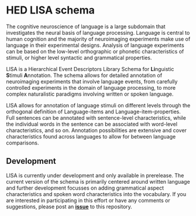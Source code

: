 # HED LISA schema

The cognitive neuroscience of language is a large subdomain that investigates the neural basis of language processing. Language is central to human cognition and the majority of neuroimaging experiments make use of language in their experimental designs. Analysis of language experiments can be based on the low-level orthographic or phonetic characteristics of stimuli, or higher level syntactic and grammatical properties.

LISA is a Hierarchical Event Descriptors Library Schema for **Li**nguistic **S**timuli **A**nnotation. The schema allows for detailed annotation of neuroimaging experiments that involve language events, from carefully controlled experiments in the domain of language processing, to more complex naturalistic paradigms involving written or spoken language.

LISA allows for annotation of language stimuli on different levels through the orthogonal definition of Language-items and Language-item-properties. Full sentences can be annotated with sentence-level characteristics, while the individual words in the sentence can be associated with word-level characteristics, and so on. Annotation possibilities are extensive and cover characteristics found across languages to allow for between language comparisons.

## Development

LISA is currently under development and only available in prerelease. The current version of the schema is primarily centered around written language and further development focusses on adding grammatical aspect characteristics and spoken word characteristics into the vocabulary.
If you are interested in participating in this effort or have any comments or suggestions, please post an [**issue**](https://github.com/hed-standard/hed-schemas/issues) to this repository.
